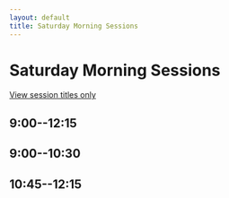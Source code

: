 ```yaml
---
layout: default
title: Saturday Morning Sessions
---
```


# Saturday Morning Sessions

[View session titles only](index-short)

## 9:00--12:15


## 9:00--10:30


## 10:45--12:15
